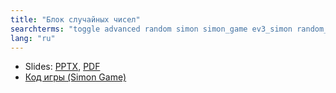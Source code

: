 ```yaml
---
title: "Блок случайных чисел"
searchterms: "toggle advanced random simon simon_game ev3_simon random_block"
lang: "ru"
---
```

 <ul>
 <li class="ng-binding">Slides:
 <a href="ProgrammingLessons/advanced/RandomBlock.pptx">PPTX</a>,
 <a href="ProgrammingLessons/advanced/RandomBlock.pdf">PDF</a>
 </li>
 <li>
 <a type="application/ev3" download="RandomBlock-Simon.ev3" href="ProgrammingLessons/advanced/RandomBlock.ev3">Код игры (Simon Game)</a>
 </li>
 </ul>
